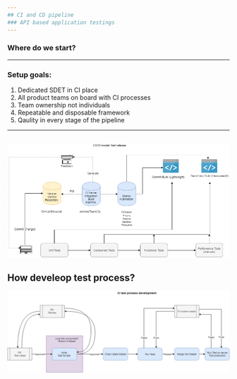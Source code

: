 ```yaml
---
## CI and CD pipeline
### API based application testings
---
```

### Where do we start? 
---
### Setup goals:
1. Dedicated SDET in CI place
2. All product teams on board with CI processes
3. Team ownership not individuals 
4. Repeatable and disposable framework
5. Qaulity in every stage of the pipeline
---
![CI Framework](template/img/CI_Framework.png)
---
How develeop test process? 
---
![CI Test Process](template/img/CI_TestProcess.png)
